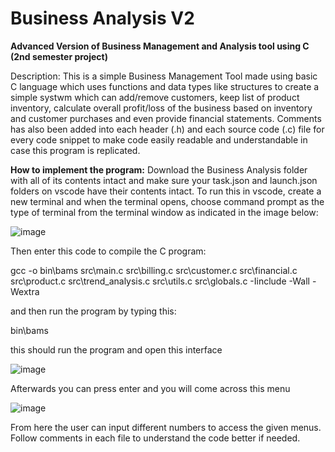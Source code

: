 # Business Analysis V2
**Advanced Version of Business Management and Analysis tool using C (2nd semester project)**

Description: This is a simple Business Management Tool made using basic C language which uses functions and data types like structures to create a simple systwm which can add/remove customers, keep list of product inventory, calculate overall profit/loss of the business based on inventory and customer purchases and even provide financial statements. Comments has also been added into each header (.h) and each source code (.c) file for every code snippet to make code easily readable and understandable in case this program is replicated.

**How to implement the program:**
Download the Business Analysis folder with all of its contents intact and make sure your task.json and launch.json folders on vscode have their contents intact.
To run this in vscode, create a new terminal and when the terminal opens, choose command prompt as the type of terminal from the terminal window as indicated in the image below:

![image](https://github.com/user-attachments/assets/0f376007-9382-404e-b236-8b9824111481)

Then enter this code to compile the C program: 

gcc -o bin\bams src\main.c src\billing.c src\customer.c src\financial.c src\product.c src\trend_analysis.c src\utils.c src\globals.c -Iinclude -Wall -Wextra

and then run the program by typing this:

bin\bams

this should run the program and open this interface

![image](https://github.com/user-attachments/assets/f2bb3327-4d8c-428c-957c-d12cfbee4040)

Afterwards you can press enter and you will come across this menu

![image](https://github.com/user-attachments/assets/7f4e70aa-4617-454a-96d6-985cec1bd2c9)

From here the user can input different numbers to access the given menus.
Follow comments in each file to understand the code better if needed.



